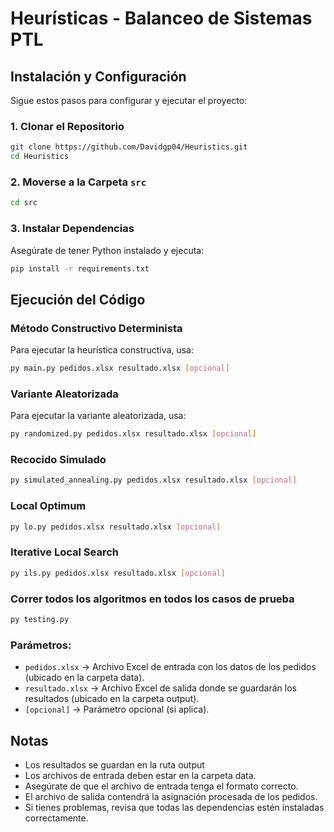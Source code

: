 # Heurísticas - Balanceo de Sistemas PTL

## Instalación y Configuración

Sigue estos pasos para configurar y ejecutar el proyecto:

### 1. Clonar el Repositorio
```sh
git clone https://github.com/Davidgp04/Heuristics.git
cd Heuristics
```

### 2. Moverse a la Carpeta `src`
```sh
cd src
```

### 3. Instalar Dependencias
Asegúrate de tener Python instalado y ejecuta:
```sh
pip install -r requirements.txt
```

## Ejecución del Código

### Método Constructivo Determinista
Para ejecutar la heurística constructiva, usa:
```sh
py main.py pedidos.xlsx resultado.xlsx [opcional]
```

### Variante Aleatorizada
Para ejecutar la variante aleatorizada, usa:
```sh
py randomized.py pedidos.xlsx resultado.xlsx [opcional]
```
### Recocido Simulado
```sh
py simulated_annealing.py pedidos.xlsx resultado.xlsx [opcional]
```
### Local Optimum
```sh
py lo.py pedidos.xlsx resultado.xlsx [opcional]
```
### Iterative Local Search
```sh
py ils.py pedidos.xlsx resultado.xlsx [opcional]
```
### Correr todos los algoritmos en todos los casos de prueba
```sh
py testing.py
```

### Parámetros:
- `pedidos.xlsx` → Archivo Excel de entrada con los datos de los pedidos (ubicado en la carpeta data).
- `resultado.xlsx` → Archivo Excel de salida donde se guardarán los resultados (ubicado en la carpeta output).
- `[opcional]` → Parámetro opcional (si aplica).

## Notas
- Los resultados se guardan en la ruta output
- Los archivos de entrada deben estar en la carpeta data.
- Asegúrate de que el archivo de entrada tenga el formato correcto.
- El archivo de salida contendrá la asignación procesada de los pedidos.
- Si tienes problemas, revisa que todas las dependencias estén instaladas correctamente.
